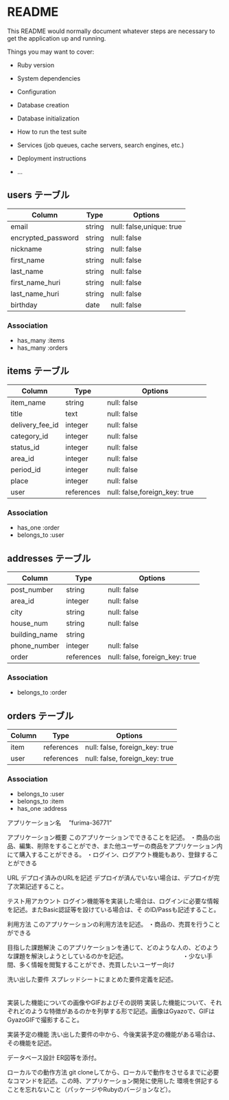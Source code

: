 # README

This README would normally document whatever steps are necessary to get the
application up and running.

Things you may want to cover:

* Ruby version

* System dependencies

* Configuration

* Database creation

* Database initialization

* How to run the test suite

* Services (job queues, cache servers, search engines, etc.)

* Deployment instructions

* ...



## users テーブル

| Column             | Type   | Options                  |
| ------------------ | ------ | ------------------------ |
| email              | string | null: false,unique: true |
| encrypted_password | string | null: false              |
| nickname           | string | null: false              |
| first_name         | string | null: false              | 
| last_name          | string | null: false              |
| first_name_huri    | string | null: false              |
| last_name_huri     | string | null: false              |
| birthday           | date   | null: false              |

### Association

* has_many :items
* has_many :orders


## items テーブル



| Column           | Type           | Options                       |
| ---------------- | -------------- | ------------------------------|
| item_name        | string         | null: false 　　　　　　　　   　|
| title            | text           | null: false 　　　　　　　　   　|
| delivery_fee_id  | integer        | null: false 　　　　　　　　   　|
| category_id      | integer        | null: false 　　　　　　　   　　|
| status_id        | integer        | null: false 　　　　　　   　　　|
| area_id          | integer        | null: false 　　　　　   　　　　|
| period_id        | integer        | null: false 　　　　   　　　　　|
| place            | integer        | null: false 　　　　   　　　　　|
| user             | references     | null: false,foreign_key: true |

### Association

* has_one :order
* belongs_to :user


## addresses テーブル
| Column           | Type           | Options                        |
|------------------|----------------|--------------------------------|
| post_number      | string         | null: false                    |
| area_id          | integer        | null: false                    |
| city             | string         | null: false                    |
| house_num        | string         | null: false                    |
| building_name    | string         |                                |
| phone_number     | integer        | null: false                    |
| order            | references     | null: false, foreign_key: true |

### Association

* belongs_to :order

## orders テーブル

| Column           | Type           | Options                        |
|------------------|----------------|--------------------------------|
| item             | references     | null: false, foreign_key: true |
| user             | references     | null: false, foreign_key: true |

### Association

* belongs_to :user
* belongs_to :item
* has_one :address


アプリケーション名          　”furima-36771”

アプリケーション概要          	このアプリケーションでできることを記述。
                            ・商品の出品、編集、削除をすることができ、また他ユーザーの商品をアプリケーション内にて購入することができる。
                            ・ログイン、ログアウト機能もあり、登録することができる

URL	デプロイ済みのURLを記述    デプロイが済んでいない場合は、デプロイが完了次第記述すること。
　　　　　　　　　　　　　　　　　

テスト用アカウント             	ログイン機能等を実装した場合は、ログインに必要な情報を記述。またBasic認証等を設けている場合は、そ
のID/Passも記述すること。

利用方法	このアプリケーションの利用方法を記述。
        ・商品の、売買を行うことができる

目指した課題解決	このアプリケーションを通じて、どのような人の、どのような課題を解決しようとしているのかを記述。
　　　　　　　　　・少ない手間、多く情報を閲覧することができ、売買したいユーザー向け

洗い出した要件	スプレッドシートにまとめた要件定義を記述。
　　　　　　　　　　　

実装した機能についての画像やGIFおよびその説明	実装した機能について、それぞれどのような特徴があるのかを列挙する形で記述。画像はGyazoで、GIFはGyazoGIFで撮影すること。

実装予定の機能	洗い出した要件の中から、今後実装予定の機能がある場合は、その機能を記述。

データベース設計	ER図等を添付。

ローカルでの動作方法	git cloneしてから、ローカルで動作をさせるまでに必要なコマンドを記述。この時、アプリケーション開発に使用した
環境を併記することを忘れないこと（パッケージやRubyのバージョンなど）。